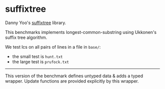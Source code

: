 suffixtree
==========

Danny Yoo's [suffixtree](https://github.com/dyoo/suffixtree) library.

This benchmarks implements longest-common-substring using Ukkonen's
suffix tree algorithm.

We test lcs on all pairs of lines in a file in `base/`:
- the small test is `hunt.txt`
- the large test is `prufock.txt`

---

This version of the benchmark defines untyped data & adds a typed wrapper.
Update functions are provided explicitly by this wrapper.
